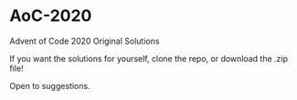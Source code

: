 # AoC-2020

Advent of Code 2020 Original Solutions

If you want the solutions for yourself, clone the repo, or download the .zip file!

Open to suggestions.
